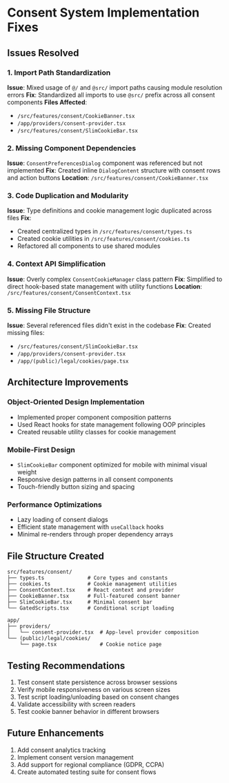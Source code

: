 # Consent System Implementation Fixes

## Issues Resolved

### 1. Import Path Standardization
**Issue**: Mixed usage of `@/` and `@src/` import paths causing module resolution errors
**Fix**: Standardized all imports to use `@src/` prefix across all consent components
**Files Affected**:
- `/src/features/consent/CookieBanner.tsx`
- `/app/providers/consent-provider.tsx`
- `/src/features/consent/SlimCookieBar.tsx`

### 2. Missing Component Dependencies
**Issue**: `ConsentPreferencesDialog` component was referenced but not implemented
**Fix**: Created inline `DialogContent` structure with consent rows and action buttons
**Location**: `/src/features/consent/CookieBanner.tsx`

### 3. Code Duplication and Modularity
**Issue**: Type definitions and cookie management logic duplicated across files
**Fix**: 
- Created centralized types in `/src/features/consent/types.ts`
- Created cookie utilities in `/src/features/consent/cookies.ts`
- Refactored all components to use shared modules

### 4. Context API Simplification
**Issue**: Overly complex `ConsentCookieManager` class pattern
**Fix**: Simplified to direct hook-based state management with utility functions
**Location**: `/src/features/consent/ConsentContext.tsx`

### 5. Missing File Structure
**Issue**: Several referenced files didn't exist in the codebase
**Fix**: Created missing files:
- `/src/features/consent/SlimCookieBar.tsx`
- `/app/providers/consent-provider.tsx`
- `/app/(public)/legal/cookies/page.tsx`

## Architecture Improvements

### Object-Oriented Design Implementation
- Implemented proper component composition patterns
- Used React hooks for state management following OOP principles
- Created reusable utility classes for cookie management

### Mobile-First Design
- `SlimCookieBar` component optimized for mobile with minimal visual weight
- Responsive design patterns in all consent components
- Touch-friendly button sizing and spacing

### Performance Optimizations
- Lazy loading of consent dialogs
- Efficient state management with `useCallback` hooks
- Minimal re-renders through proper dependency arrays

## File Structure Created

```
src/features/consent/
├── types.ts              # Core types and constants
├── cookies.ts            # Cookie management utilities
├── ConsentContext.tsx    # React context and provider
├── CookieBanner.tsx      # Full-featured consent banner
├── SlimCookieBar.tsx     # Minimal consent bar
└── GatedScripts.tsx      # Conditional script loading

app/
├── providers/
│   └── consent-provider.tsx  # App-level provider composition
└── (public)/legal/cookies/
    └── page.tsx              # Cookie notice page
```

## Testing Recommendations

1. Test consent state persistence across browser sessions
2. Verify mobile responsiveness on various screen sizes
3. Test script loading/unloading based on consent changes
4. Validate accessibility with screen readers
5. Test cookie banner behavior in different browsers

## Future Enhancements

1. Add consent analytics tracking
2. Implement consent version management
3. Add support for regional compliance (GDPR, CCPA)
4. Create automated testing suite for consent flows